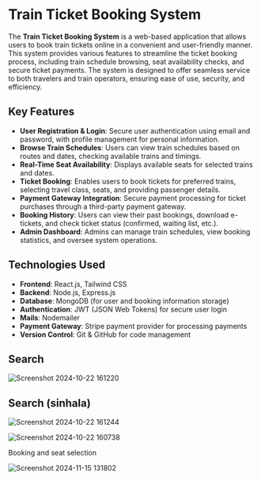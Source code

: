 
# Train Ticket Booking System

The **Train Ticket Booking System** is a web-based application that allows users to book train tickets online in a convenient and user-friendly manner. This system provides various features to streamline the ticket booking process, including train schedule browsing, seat availability checks, and secure ticket payments. The system is designed to offer seamless service to both travelers and train operators, ensuring ease of use, security, and efficiency.

## Key Features

- **User Registration & Login**: Secure user authentication using email and password, with profile management for personal information.
- **Browse Train Schedules**: Users can view train schedules based on routes and dates, checking available trains and timings.
- **Real-Time Seat Availability**: Displays available seats for selected trains and dates.
- **Ticket Booking**: Enables users to book tickets for preferred trains, selecting travel class, seats, and providing passenger details.
- **Payment Gateway Integration**: Secure payment processing for ticket purchases through a third-party payment gateway.
- **Booking History**: Users can view their past bookings, download e-tickets, and check ticket status (confirmed, waiting list, etc.).
- **Admin Dashboard**: Admins can manage train schedules, view booking statistics, and oversee system operations.

## Technologies Used

- **Frontend**: React.js, Tailwind CSS
- **Backend**: Node.js, Express.js
- **Database**: MongoDB (for user and booking information storage)
- **Authentication**: JWT (JSON Web Tokens) for secure user login
- **Mails**: Nodemailer
- **Payment Gateway**: Stripe payment provider for processing payments
- **Version Control**: Git & GitHub for code management

 ## Search 
![Screenshot 2024-10-22 161220](https://github.com/user-attachments/assets/39f51ad9-27ff-4ae5-b522-91f6d3a0f357)

## Search (sinhala)
![Screenshot 2024-10-22 161244](https://github.com/user-attachments/assets/94efc4c8-2dbf-4cce-9741-d44b63eb2189)

![Screenshot 2024-10-22 160738](https://github.com/user-attachments/assets/c3821e9d-3da2-4345-83a3-0f6881dd67ca)

Booking and seat selection

![Screenshot 2024-11-15 131802](https://github.com/user-attachments/assets/221e02f3-cf69-4862-8f4e-7d0ebae4cbeb)

